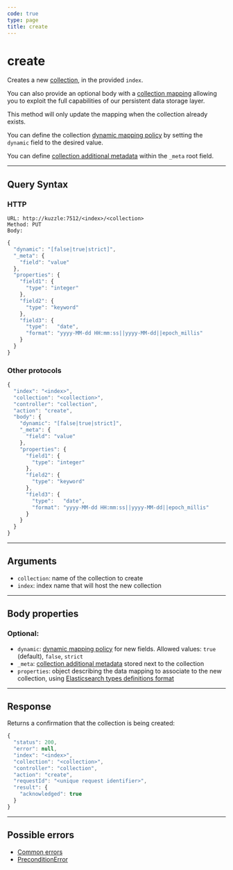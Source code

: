 ```yaml
---
code: true
type: page
title: create
---
```


# create

Creates a new [collection](/core/1/guide/guides/essentials/persisted), in the provided `index`.

<SinceBadge version="1.3.0" />

You can also provide an optional body with a [collection mapping](/core/1/guide/guides/essentials/database-mappings) allowing you to exploit the full capabilities of our persistent data storage layer.

This method will only update the mapping when the collection already exists.

<SinceBadge version="1.7.1" />

You can define the collection [dynamic mapping policy](/core/1/guide/guides/essentials/database-mappings/#dynamic-mapping-policy) by setting the `dynamic` field to the desired value.

You can define [collection additional metadata](/core/1/guide/guides/essentials/database-mappings/#collection-metadata) within the `_meta` root field.

---

## Query Syntax

### HTTP

```http
URL: http://kuzzle:7512/<index>/<collection>
Method: PUT
Body:
```

```js
{
  "dynamic": "[false|true|strict]",
  "_meta": {
    "field": "value"
  },
  "properties": {
    "field1": {
      "type": "integer"
    },
    "field2": {
      "type": "keyword"
    },
    "field3": {
      "type":   "date",
      "format": "yyyy-MM-dd HH:mm:ss||yyyy-MM-dd||epoch_millis"
    }
  }
}
```

### Other protocols

```js
{
  "index": "<index>",
  "collection": "<collection>",
  "controller": "collection",
  "action": "create",
  "body": {
    "dynamic": "[false|true|strict]",
    "_meta": {
      "field": "value"
    },
    "properties": {
      "field1": {
        "type": "integer"
      },
      "field2": {
        "type": "keyword"
      },
      "field3": {
        "type":   "date",
        "format": "yyyy-MM-dd HH:mm:ss||yyyy-MM-dd||epoch_millis"
      }
    }
  }
}
```

---

## Arguments

- `collection`: name of the collection to create
- `index`: index name that will host the new collection

---

## Body properties

### Optional:

* `dynamic`: [dynamic mapping policy](/core/1/guide/guides/essentials/database-mappings/#dynamic-mapping-policy) for new fields. Allowed values: `true` (default), `false`, `strict`
* `_meta`: [collection additional metadata](/core/1/guide/guides/essentials/database-mappings/#collection-metadata) stored next to the collection
* `properties`: object describing the data mapping to associate to the new collection, using [Elasticsearch types definitions format](/core/1/guide/guides/essentials/database-mappings/#properties-types-definition)

---

## Response

Returns a confirmation that the collection is being created:

```javascript
{
  "status": 200,
  "error": null,
  "index": "<index>",
  "collection": "<collection>",
  "controller": "collection",
  "action": "create",
  "requestId": "<unique request identifier>",
  "result": {
    "acknowledged": true
  }
}
```

---

## Possible errors

- [Common errors](/core/1/api/essentials/errors/#common-errors)
- [PreconditionError](/core/1/api/essentials/errors/#preconditionerror)
